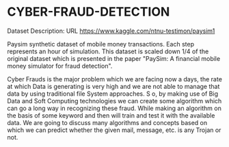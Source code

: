 # CYBER-FRAUD-DETECTION

Dataset Description:
URL
https://www.kaggle.com/ntnu-testimon/paysim1

Paysim synthetic dataset of mobile money transactions. Each step represents an hour of simulation. This dataset is scaled down 1/4 of the original dataset which is presented in the paper "PaySim: A financial mobile money simulator for fraud detection".





Cyber Frauds is the major problem which we are facing now a days, the rate at which Data is generating is very high and we are not able to manage that data by using traditional file System approaches. S o, by making use of Big Data and Soft Computing technologies we can create some algorithm which can go a long way in recognizing these fraud. While making an algorithm on the basis of some keyword and then will train and test it with the available data.
We are going to discuss many algorithms and concepts based on which we can predict whether the given mail, message, etc. is any Trojan or not.

